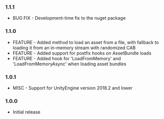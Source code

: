 ﻿### 1.1.1
 * BUG FIX - Development-time fix to the nuget package

### 1.1.0
 * FEATURE - Added method to load an asset from a file, with fallback to loading it from an in-memory stream with randomized CAB
 * FEATURE - Added support for postfix hooks on AssetBundle loads
 * FEATURE - Added hook for 'LoadFromMemory' and 'LoadFromMemoryAsync' when loading asset bundles

### 1.0.1
 * MISC - Support for UnityEngine version 2018.2 and lower

### 1.0.0
 * Initial release
